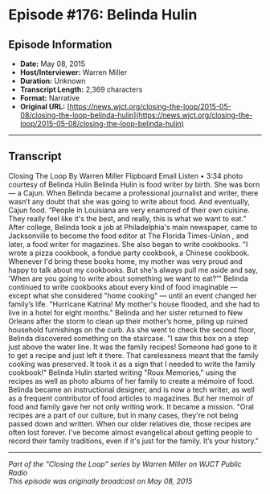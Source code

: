 # Episode #176: Belinda Hulin



## Episode Information

- **Date:** May 08, 2015
- **Host/Interviewer:** Warren Miller
- **Duration:** Unknown
- **Transcript Length:** 2,369 characters
- **Format:** Narrative
- **Original URL:** [https://news.wjct.org/closing-the-loop/2015-05-08/closing-the-loop-belinda-hulin](https://news.wjct.org/closing-the-loop/2015-05-08/closing-the-loop-belinda-hulin)

---

## Transcript

Closing The Loop
By
Warren Miller
Flipboard
Email
Listen
•
3:34
photo courtesy of Belinda Hulin
Belinda Hulin is food writer by birth. She was born — a Cajun. When Belinda became a professional journalist and writer, there wasn’t any doubt that she was going to write about food. And eventually, Cajun food.
“People in Louisiana are very enamored of their own cuisine. They really feel like it's the best, and really, this is what we want to eat.”
After college, Belinda took a job at Philadelphia's main newspaper, came to Jacksonville to become the food editor at
The Florida Times-Union
, and later, a food writer for magazines. She also began to write cookbooks.
"I wrote a pizza cookbook, a fondue party cookbook, a Chinese cookbook. Whenever I'd bring these books home, my mother was very proud and happy to talk about my cookbooks. But she's always pull me aside and say, 'When are you going to write about something we want to eat?'"
Belinda continued to write cookbooks about every kind of food imaginable — except what she considered "home cooking" — until an event changed her family’s life.
"Hurricane Katrina! My mother's house flooded, and she had to live in a hotel for eight months."
Belinda and her sister returned to New Orleans after the storm to clean up their mother’s home, piling up ruined household furnishings on the curb. As she went to check the second floor, Belinda discovered something on the staircase.
"I saw this box on a step just above the water line. It was the family recipes! Someone had gone to it to get a recipe and just left it there. That carelessness meant that the family cooking was preserved. It took it as a sign that I needed to write the family cookbook!"
Belinda Hulin started writing "Roux Memories," using the recipes as well as photo albums of her family to create a
mémoire
of food.
Belinda became an instructional designer, and is now a tech writer, as well as a frequent contributor of food articles to magazines. But her memoir of food and family gave her not only writing work. It became a mission.
"Oral recipes are a part of our culture, but in many cases, they're not being passed down and written. When our older relatives die, those recipes are often lost forever. I've become almost evangelical about getting people to record their family traditions, even if it's just for the family. It’s your history."

---

*Part of the "Closing the Loop" series by Warren Miller on WJCT Public Radio*  
*This episode was originally broadcast on May 08, 2015*

